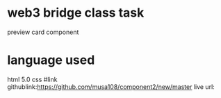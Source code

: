 # web3 bridge class task
preview card component
# language used
html 5.0
css
#link
githublink:https://github.com/musa108/component2/new/master
live url:
